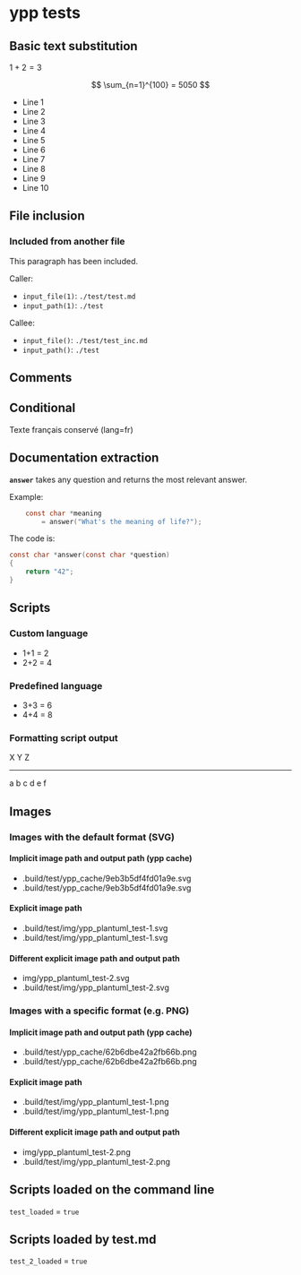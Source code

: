 # ypp tests

## Basic text substitution

$1 + 2 = 3$



$$ \sum_{n=1}^{100} = 5050 $$

- Line 1
- Line 2
- Line 3
- Line 4
- Line 5
- Line 6
- Line 7
- Line 8
- Line 9
- Line 10


## File inclusion

### Included from another file

This paragraph has been included.

Caller:

-   `input_file(1)`: `./test/test.md`
-   `input_path(1)`: `./test`

Callee:

-   `input_file()`: `./test/test_inc.md`
-   `input_path()`: `./test`


## Comments



## Conditional




Texte français conservé (lang=fr)

## Documentation extraction

**`answer`** takes any question and returns the most relevant answer.

Example:

``` c
    const char *meaning
        = answer("What's the meaning of life?");
```

The code is:

``` c
const char *answer(const char *question)
{
    return "42";
}
```


## Scripts

### Custom language

- 1+1 = 2
- 2+2 = 4

### Predefined language

- 3+3 = 6
- 4+4 = 8

### Formatting script output

  X   Y   Z
  --- --- ---
  a   b   c
  d   e   f


## Images



### Images with the default format (SVG)

#### Implicit image path and output path (ypp cache)

- .build/test/ypp_cache/9eb3b5df4fd01a9e.svg
- .build/test/ypp_cache/9eb3b5df4fd01a9e.svg


#### Explicit image path

- .build/test/img/ypp_plantuml_test-1.svg
- .build/test/img/ypp_plantuml_test-1.svg


#### Different explicit image path and output path

- img/ypp_plantuml_test-2.svg
- .build/test/img/ypp_plantuml_test-2.svg


### Images with a specific format (e.g. PNG)

#### Implicit image path and output path (ypp cache)

- .build/test/ypp_cache/62b6dbe42a2fb66b.png
- .build/test/ypp_cache/62b6dbe42a2fb66b.png


#### Explicit image path

- .build/test/img/ypp_plantuml_test-1.png
- .build/test/img/ypp_plantuml_test-1.png


#### Different explicit image path and output path

- img/ypp_plantuml_test-2.png
- .build/test/img/ypp_plantuml_test-2.png


## Scripts loaded on the command line

`test_loaded` = `true`

## Scripts loaded by test.md



`test_2_loaded` = `true`

